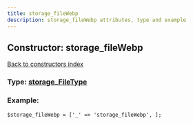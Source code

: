 ```yaml
---
title: storage_fileWebp
description: storage_fileWebp attributes, type and example
---
```

## Constructor: storage\_fileWebp  
[Back to constructors index](index.md)






### Type: [storage\_FileType](../types/storage_FileType.md)


### Example:

```
$storage_fileWebp = ['_' => 'storage_fileWebp', ];
```